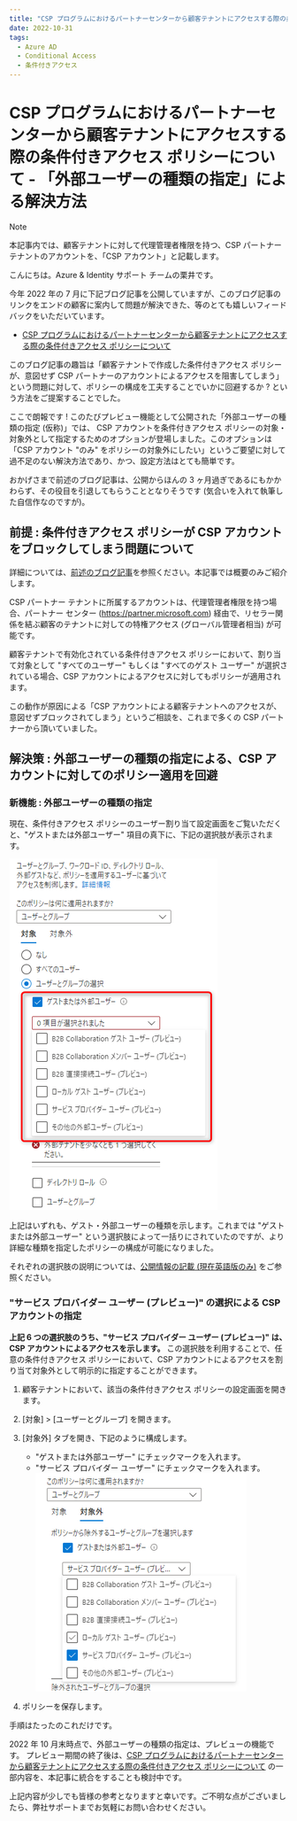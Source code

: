 ```yaml
---
title: "CSP プログラムにおけるパートナーセンターから顧客テナントにアクセスする際の条件付きアクセス ポリシーについて - 「外部ユーザーの種類の指定」による解決方法"
date: 2022-10-31
tags:
  - Azure AD
  - Conditional Access
  - 条件付きアクセス
---
```


# CSP プログラムにおけるパートナーセンターから顧客テナントにアクセスする際の条件付きアクセス ポリシーについて - 「外部ユーザーの種類の指定」による解決方法

> [!NOTE]
> 本記事内では、顧客テナントに対して代理管理者権限を持つ、CSP パートナー テナントのアカウントを、「CSP アカウント」と記載します。

こんにちは。Azure & Identity サポート チームの栗井です。

今年 2022 年の 7 月に下記ブログ記事を公開していますが、このブログ記事のリンクをエンドの顧客に案内して問題が解決できた、等のとても嬉しいフィードバックをいただいています。
- [CSP プログラムにおけるパートナーセンターから顧客テナントにアクセスする際の条件付きアクセス ポリシーについて](https://jpazureid.github.io/blog/azure-active-directory/capolicy-for-csp-account/)

このブログ記事の趣旨は「顧客テナントで作成した条件付きアクセス ポリシーが、意図せず CSP パートナーのアカウントによるアクセスを阻害してしまう」という問題に対して、ポリシーの構成を工夫することでいかに回避するか ? という方法をご提案することでした。

ここで朗報です ! このたびプレビュー機能として公開された「外部ユーザーの種類の指定 (仮称)」では、 CSP アカウントを条件付きアクセス ポリシーの対象・対象外として指定するためのオプションが登場しました。このオプションは「CSP アカウント "のみ" をポリシーの対象外にしたい」というご要望に対して過不足のない解決方法であり、かつ、設定方法はとても簡単です。

おかげさまで前述のブログ記事は、公開からほんの 3 ヶ月過ぎであるにもかかわらず、その役目を引退してもらうこととなりそうです (気合いを入れて執筆した自信作なのですが)。


## 前提 : 条件付きアクセス ポリシーが CSP アカウントをブロックしてしまう問題について
詳細については、[前述のブログ記事](https://jpazureid.github.io/blog/azure-active-directory/capolicy-for-csp-account/)を参照ください。本記事では概要のみご紹介します。

CSP パートナー テナントに所属するアカウントは、代理管理者権限を持つ場合、パートナー センター (https://partner.microsoft.com) 経由で、リセラー関係を結ぶ顧客のテナントに対しての特権アクセス (グローバル管理者相当) が可能です。

顧客テナントで有効化されている条件付きアクセス ポリシーにおいて、割り当て対象として "すべてのユーザー" もしくは "すべてのゲスト ユーザー" が選択されている場合、CSP アカウントによるアクセスに対してもポリシーが適用されます。

この動作が原因による「CSP アカウントによる顧客テナントへのアクセスが、意図せずブロックされてしまう」というご相談を、これまで多くの CSP パートナーから頂いていました。

## 解決策 : 外部ユーザーの種類の指定による、CSP アカウントに対してのポリシー適用を回避

### 新機能 : 外部ユーザーの種類の指定
現在、条件付きアクセス ポリシーのユーザー割り当て設定画面をご覧いただくと、"ゲストまたは外部ユーザー" 項目の真下に、下記の選択肢が表示されます。

![](new-capolicy-for-csp-account\externalusers.png)  


上記はいずれも、ゲスト・外部ユーザーの種類を示します。これまでは "ゲストまたは外部ユーザー" という選択肢によって一括りにされていたのですが、より詳細な種類を指定したポリシーの構成が可能になりました。

それぞれの選択肢の説明については、[公開情報の記載 (現在英語版のみ)](https://learn.microsoft.com/en-us/azure/active-directory/external-identities/authentication-conditional-access#assigning-conditional-access-policies-to-external-user-types-preview) をご参照ください。

### "サービス プロバイダー ユーザー (プレビュー)" の選択による CSP アカウントの指定

**上記 6 つの選択肢のうち、"サービス プロバイダー ユーザー (プレビュー)" は、CSP アカウントによるアクセスを示します。**
この選択肢を利用することで、任意の条件付きアクセス ポリシーにおいて、CSP アカウントによるアクセスを割り当て対象外として明示的に指定することができます。

1. 顧客テナントにおいて、該当の条件付きアクセス ポリシーの設定画面を開きます。
2. [対象] > [ユーザーとグループ] を開きます。
3. [対象外] タブを開き、下記のように構成します。
   - "ゲストまたは外部ユーザー" にチェックマークを入れます。
   - "サービス プロバイダー ユーザー" にチェックマークを入れます。
   ![](new-capolicy-for-csp-account\exclude-serviceproviders.png)  

4. ポリシーを保存します。

手順はたったのこれだけです。


2022 年 10 月末時点で、外部ユーザーの種類の指定は、プレビューの機能です。
プレビュー期間の終了後は、[CSP プログラムにおけるパートナーセンターから顧客テナントにアクセスする際の条件付きアクセス ポリシーについて](https://jpazureid.github.io/blog/azure-active-directory/capolicy-for-csp-account/) の一部内容を、本記事に統合をすることも検討中です。


上記内容が少しでも皆様の参考となりますと幸いです。ご不明な点がございましたら、弊社サポートまでお気軽にお問い合わせください。
